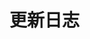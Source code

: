 <!--
 * @abstract: JianJie
 * @version: 0.0.1
 * @Author: bhabgs
 * @Date: 2021-03-03 11:22:11
 * @LastEditors: bhabgs
 * @LastEditTime: 2021-03-03 11:22:11
-->

# 更新日志
